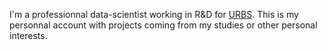 I'm a professionnal data-scientist working in R&D for [URBS](http://www.imope.fr/). This is my personnal account with projects 
coming from my studies or other personal interests.

